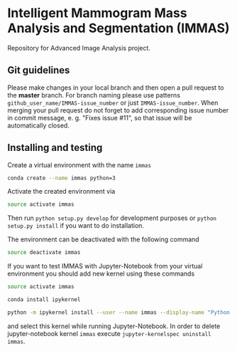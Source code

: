# Intelligent Mammogram Mass Analysis and Segmentation (IMMAS)
Repository for Advanced Image Analysis project.


## Git guidelines

 Please make changes in your local branch and then open a pull request to the **master** branch. For branch naming please use patterns `github_user_name/IMMAS-issue_number` or just `IMMAS-issue_number`. When merging your pull request do not forget to add corresponding issue number in commit message, e. g. "Fixes issue #11", so that issue will be automatically closed.


 ## Installing and testing
Create a virtual environment with the name `immas`
```bash
conda create --name immas python=3
```

Activate the created environment via 
```bash
source activate immas
```
Then run ``python setup.py develop`` for development purposes or ``python setup.py install`` if you want to do installation.

The environment can be deactivated with the following command
```bash
source deactivate immas
```

If you want to test IMMAS with Jupyter-Notebook from your virtual environment you should add new kernel using these commands
```bash
source activate immas

conda install ipykernel

python -m ipykernel install --user --name immas --display-name "Python 3 (IMMAS)"
```
and select this kernel while running Jupyter-Notebook. In order to delete jupyter-notebook kernel `immas` execute `jupyter-kernelspec uninstall immas`.